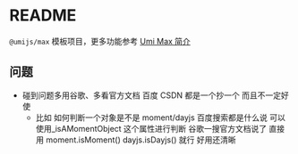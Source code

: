 # README

`@umijs/max` 模板项目，更多功能参考 [Umi Max 简介](https://umijs.org/docs/max/introduce)

## 问题

- 碰到问题多用谷歌、多看官方文档 百度 CSDN 都是一个抄一个 而且不一定好使
  - 比如 如何判断一个对象是不是 moment/dayjs 百度搜索都是什么说 可以使用\_isAMomentObject 这个属性进行判断 谷歌一搜官方文档说了 直接用 moment.isMoment() dayjs.isDayjs() 就行 好用还清晰
